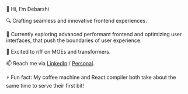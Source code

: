 👋 Hi, I’m Debarshi

🔍 Crafting seamless and innovative frontend experiences.

🌱 Currently exploring advanced performant frontend and optimizing user interfaces, that push the boundaries of user experience.

💬 Excited to riff on MOEs and transformers.

📫 Reach me via [LinkedIn](https://in.linkedin.com/in/thedebarshidas) / [Personal](https://github.com/DarkStark9000).
 
⚡ Fun fact: My coffee machine and React compiler both take about the same time to serve their first bit!
